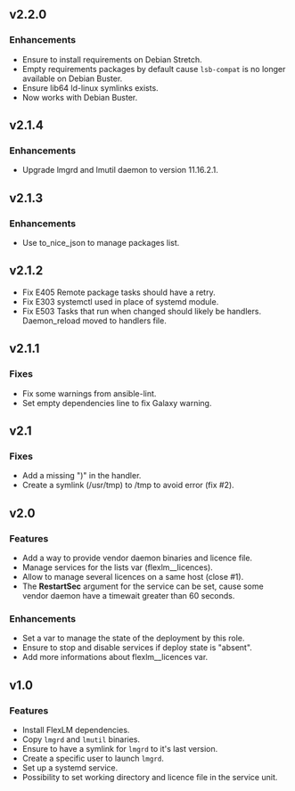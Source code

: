 ## v2.2.0

### Enhancements
* Ensure to install requirements on Debian Stretch.
* Empty requirements packages by default cause `lsb-compat` is no longer available on Debian Buster.
* Ensure lib64 ld-linux symlinks exists.
* Now works with Debian Buster.

## v2.1.4
### Enhancements
* Upgrade lmgrd and lmutil daemon to version 11.16.2.1.

## v2.1.3

### Enhancements
* Use to_nice_json to manage packages list.

## v2.1.2

* Fix E405 Remote package tasks should have a retry.
* Fix E303 systemctl used in place of systemd module.
* Fix E503 Tasks that run when changed should likely be handlers. Daemon_reload moved to handlers file.

## v2.1.1

### Fixes
* Fix some warnings from ansible-lint.
* Set empty dependencies line to fix Galaxy warning.

## v2.1

### Fixes
* Add a missing ")" in the handler.
* Create a symlink (/usr/tmp) to /tmp to avoid error (fix #2).

## v2.0

### Features
* Add a way to provide vendor daemon binaries and licence file.
* Manage services for the lists var (flexlm__licences).
* Allow to manage several licences on a same host (close #1).
* The **RestartSec** argument for the service can be set, cause some vendor daemon have a timewait greater than 60 seconds.

### Enhancements
* Set a var to manage the state of the deployment by this role.
* Ensure to stop and disable services if deploy state is "absent".
* Add more informations about flexlm__licences var.

## v1.0

### Features
* Install FlexLM dependencies.
* Copy `lmgrd` and `lmutil` binaries.
* Ensure to have a symlink for `lmgrd` to it's last version.
* Create a specific user to launch `lmgrd`.
* Set up a systemd service.
* Possibility to set working directory and licence file in the service unit.
